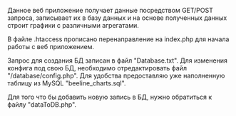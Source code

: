 Данное веб приложение получает данные посредством GET/POST запроса, записывает их в базу данных и на основе полученных данных строит графики с различными агрегатами.

В файле .htaccess прописано перенаправление на index.php для начала работы с веб приложением.

Запрос для создания БД записан в файл "Database.txt". Для изменения конфига под свою БД, необходимо отредактировать файл "/database/config.php". Для удобства предоставляю уже наполненную таблицу из MySQL "beeline_charts.sql".

Для того что бы добавить новую запись в БД, нужно обратиться к файлу "dataToDB.php".
